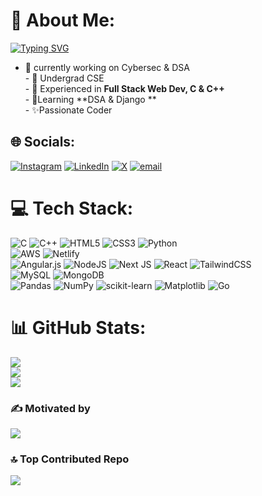 # 💫 About Me:
[![Typing SVG](https://readme-typing-svg.demolab.com?font=Fira+Code&duration=2500&pause=500&width=435&lines=CSE+Undergrad;Cybersecurity+Enthusiast;Practicing+DSA)](https://git.io/typing-svg)
- 🔭 currently working on Cybersec & DSA<br>- 📗 Undergrad CSE<br>- 📙 Experienced in **Full Stack Web Dev, C & C++**<br>- 📕Learning **DSA & Django **<br>- ✨Passionate Coder 


## 🌐 Socials:
[![Instagram](https://img.shields.io/badge/Instagram-%23E4405F.svg?logo=Instagram&logoColor=white)](https://instagram.com/t) [![LinkedIn](https://img.shields.io/badge/LinkedIn-%230077B5.svg?logo=linkedin&logoColor=white)](https://linkedin.com/in/tirth1356) [![X](https://img.shields.io/badge/X-black.svg?logo=X&logoColor=white)](https://x.com/tirth1356) [![email](https://img.shields.io/badge/Email-D14836?logo=gmail&logoColor=white)](mailto:tirthpatel1356@gmail.com) 

# 💻 Tech Stack:
![C](https://img.shields.io/badge/c-%2300599C.svg?style=flat&logo=c&logoColor=white) ![C++](https://img.shields.io/badge/c++-%2300599C.svg?style=flat&logo=c%2B%2B&logoColor=white) ![HTML5](https://img.shields.io/badge/html5-%23E34F26.svg?style=flat&logo=html5&logoColor=white) ![CSS3](https://img.shields.io/badge/css3-%231572B6.svg?style=flat&logo=css3&logoColor=white) ![Python](https://img.shields.io/badge/python-3670A0?style=flat&logo=python&logoColor=ffdd54) 
<br>
![AWS](https://img.shields.io/badge/AWS-%23FF9900.svg?style=flat&logo=amazon-aws&logoColor=white) ![Netlify](https://img.shields.io/badge/netlify-%23000000.svg?style=flat&logo=netlify&logoColor=#00C7B7) 
<br>
![Angular.js](https://img.shields.io/badge/angular.js-%23E23237.svg?style=flat&logo=angularjs&logoColor=white) ![NodeJS](https://img.shields.io/badge/node.js-6DA55F?style=flat&logo=node.js&logoColor=white) ![Next JS](https://img.shields.io/badge/Next-black?style=flat&logo=next.js&logoColor=white) ![React](https://img.shields.io/badge/react-%2320232a.svg?style=flat&logo=react&logoColor=%2361DAFB) ![TailwindCSS](https://img.shields.io/badge/tailwindcss-%2338B2AC.svg?style=flat&logo=tailwind-css&logoColor=white)
<br>
![MySQL](https://img.shields.io/badge/mysql-4479A1.svg?style=flat&logo=mysql&logoColor=white) ![MongoDB](https://img.shields.io/badge/MongoDB-%234ea94b.svg?style=flat&logo=mongodb&logoColor=white)
<br>
![Pandas](https://img.shields.io/badge/pandas-%23150458.svg?style=flat&logo=pandas&logoColor=white) ![NumPy](https://img.shields.io/badge/numpy-%23013243.svg?style=flat&logo=numpy&logoColor=white) ![scikit-learn](https://img.shields.io/badge/scikit--learn-%23F7931E.svg?style=flat&logo=scikit-learn&logoColor=white) ![Matplotlib](https://img.shields.io/badge/Matplotlib-%23ffffff.svg?style=flat&logo=Matplotlib&logoColor=black) ![Go](https://img.shields.io/badge/go-%2300ADD8.svg?style=flat&logo=go&logoColor=white) 
# 📊 GitHub Stats:
![](https://github-readme-stats.vercel.app/api?username=tirth1356&theme=nightowl&hide_border=true&include_all_commits=true&count_private=false)<br/>
![](https://nirzak-streak-stats.vercel.app/?user=tirth1356&theme=nightowl&hide_border=true)<br/>
![](https://github-readme-stats.vercel.app/api/top-langs/?username=tirth1356&theme=nightowl&hide_border=true&include_all_commits=true&count_private=false&layout=compact)

### ✍️ Motivated by
![](https://quotes-github-readme.vercel.app/api?type=horizontal&theme=radical)

### 🔝 Top Contributed Repo
![](https://github-contributor-stats.vercel.app/api?username=tirth1356&limit=5&theme=dark&combine_all_yearly_contributions=true)

<!-- Proudly created with GPRM ( https://gprm.itsvg.in ) -->
